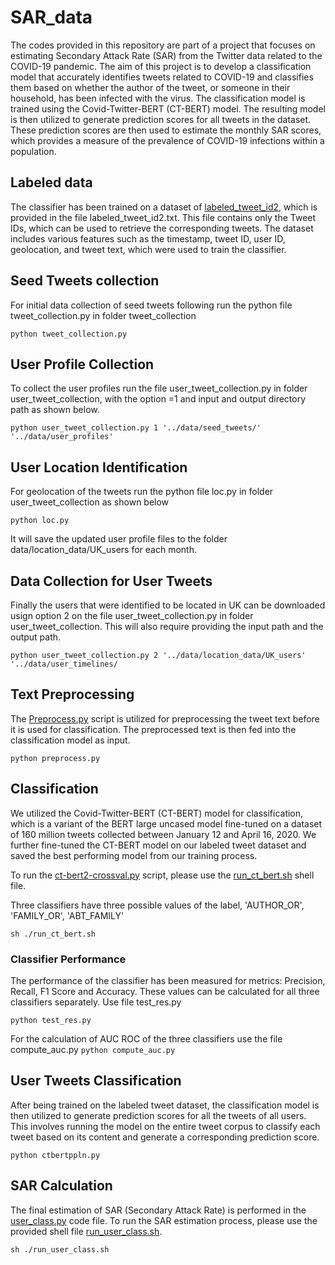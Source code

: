 # SAR_data

The codes provided in this repository are part of a project that focuses on estimating Secondary Attack Rate (SAR) from the Twitter data related to the COVID-19 pandemic. The aim of this project is to develop a classification model that accurately identifies tweets related to COVID-19 and classifies them based on whether the author of the tweet, or someone in their household, has been infected with the virus. The classification model is trained using the Covid-Twitter-BERT (CT-BERT) model. The resulting model is then utilized to generate prediction scores for all tweets in the dataset. These prediction scores are then used to estimate the monthly SAR scores, which provides a measure of the prevalence of COVID-19 infections within a population.

## Labeled data

The classifier has been trained on a dataset of [labeled_tweet_id2](labeled_tweet_id2.txt), which is provided in the file labeled_tweet_id2.txt. This file contains only the Tweet IDs, which can be used to retrieve the corresponding tweets. The dataset includes various features such as the timestamp, tweet ID, user ID, geolocation, and tweet text, which were used to train the classifier.


## Seed Tweets collection
For initial data collection of seed tweets following run the python file tweet_collection.py in folder tweet_collection

`python tweet_collection.py` 

## User Profile Collection

To collect the user profiles run the file user_tweet_collection.py in folder user_tweet_collection, with the option =1 and input and output directory path as shown below.

`python user_tweet_collection.py 1 '../data/seed_tweets/' '../data/user_profiles'`


## User Location Identification

For geolocation of the tweets run the python file loc.py in folder user_tweet_collection as shown below

`python loc.py`

It will save the updated user profile files to the folder data/location_data/UK_users for each month.

## Data Collection for User Tweets

Finally the users that were identified to be located in UK can be downloaded usign option 2 on the file user_tweet_collection.py in folder user_tweet_collection. This will also require providing the input path and the output path.

`python user_tweet_collection.py 2 '../data/location_data/UK_users' '../data/user_timelines/`


## Text Preprocessing

The [Preprocess.py](preprocess.py) script is utilized for preprocessing the tweet text before it is used for classification. The preprocessed text is then fed into the classification model as input.

`python preprocess.py`

## Classification

We utilized the Covid-Twitter-BERT (CT-BERT) model for classification, which is a variant of the BERT large uncased model fine-tuned on a dataset of 160 million tweets collected between January 12 and April 16, 2020. We further fine-tuned the CT-BERT model on our labeled tweet dataset and saved the best performing model from our training process.

To run the [ct-bert2-crossval.py](ct-bert2-crossval.py) script, please use the [run_ct_bert.sh](run_ct_bert.sh) shell file.

Three classifiers have three possible values of the label, 'AUTHOR_OR', 'FAMILY_OR', 'ABT_FAMILY'


`sh ./run_ct_bert.sh`

### Classifier Performance

The performance of the classifier has been measured for metrics: Precision, Recall, F1 Score and Accuracy. These values can be calculated for all three classifiers separately. Use file test_res.py

`python test_res.py`

For the calculation of AUC ROC of the three classifiers use the file compute_auc.py
`python compute_auc.py`


## User Tweets Classification 
After being trained on the labeled tweet dataset, the classification model is then utilized to generate prediction scores for all the tweets of all users. This involves running the model on the entire tweet corpus to classify each tweet based on its content and generate a corresponding prediction score.

`python ctbertppln.py`

## SAR Calculation 

The final estimation of SAR (Secondary Attack Rate) is performed in the [user_class.py](user_class.py) code file. To run the SAR estimation process, please use the provided shell file [run_user_class.sh](run_user_class.sh).

`sh ./run_user_class.sh`
